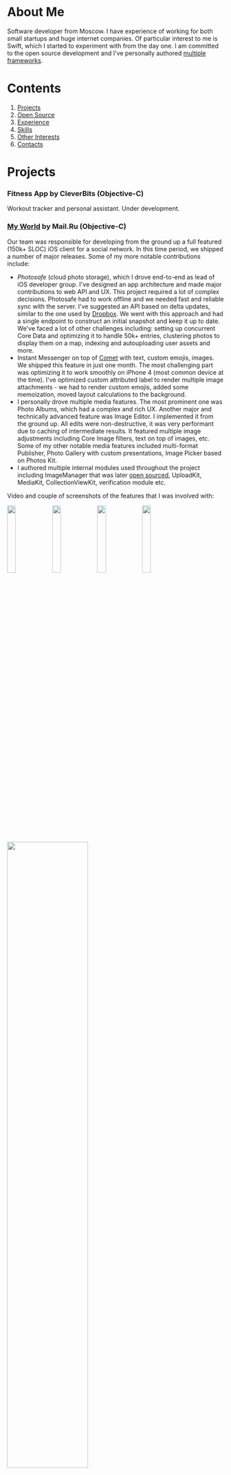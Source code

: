 # About Me

Software developer from Moscow. I have experience of working for both small startups and huge internet companies. Of particular interest to me is Swift, which I started to experiment with from the day one. I am committed to the open source development and I've personally authored [multiple frameworks](https://github.com/kean).

# Contents

1. [Projects](#h_projects)
2. [Open Source](#h_open_source)
3. [Experience](#h_experience)
4. [Skills](#h_skils)
5. [Other Interests](#h_other_interests)
6. [Contacts](#h_contacts)

# <a name="h_projects"></a>Projects

### Fitness App by CleverBits (Objective-C)<a name="fitmeup"></a>

Workout tracker and personal assistant. Under development.

### [My World](https://itunes.apple.com/ru/app/moj-mir/id598556821?mt=8) by Mail.Ru (Objective-C)<a name="my_world"></a>

Our team was responsible for developing from the ground up a full featured (150k+ SLOC) iOS client for a social network. In this time period, we shipped a number of major releases. Some of my more notable contributions include:

- *Photosafe* (cloud photo storage), which I drove end-to-end as lead of iOS developer group. I've designed an app architecture and made major contributions to web API and UX. This project required a lot of complex decisions. Photosafe had to work offline and we needed fast and reliable sync with the server. I've suggested an API based on delta updates, similar to the one used by [Dropbox](https://www.dropbox.com/developers-v1/core/docs#delta). We went with this approach and had a single endpoint to construct an initial snapshot and keep it up to date. We've faced a lot of other challenges including: setting up concurrent Core Data and optimizing it to handle 50k+ entries, clustering photos to display them on a map, indexing and autouploading user assets and more.
- Instant Messenger on top of [Comet](https://en.wikipedia.org/wiki/Comet_(programming)) with text, custom emojis, images. We shipped this feature in just one month. The most challenging part was optimizing it to work smoothly on iPhone 4 (most common device at the time). I've optimized custom attributed label to render multiple image attachments - we had to render custom emojis, added some memoization, moved layout calculations to the background.
- I personally drove multiple media features. The most prominent one was Photo Albums, which had a complex and rich UX. Another major and technically advanced feature was Image Editor. I implemented it from the ground up. All edits were non-destructive, it was very performant due to caching of intermediate results. It featured multiple image adjustments including Core Image filters, text on top of images, etc. Some of my other notable media features included multi-format Publisher, Photo Gallery with custom presentations, Image Picker based on Photos Kit.
- I authored multiple internal modules used throughout the project including ImageManager that was later [open sourced](#df_image_manager), UploadKit, MediaKit, CollectionViewKit, verification module etc.

Video and couple of screenshots of the features that I was involved with:

<img src="https://cloud.githubusercontent.com/assets/1567433/11615532/6e80e376-9c74-11e5-8ed6-5243292a349b.png" width="20%"/>
<img src="https://cloud.githubusercontent.com/assets/1567433/11615534/adfdaa66-9c74-11e5-840f-165d3ea7301b.png" width="20%"/>
<img src="https://cloud.githubusercontent.com/assets/1567433/11615535/b1c3ecdc-9c74-11e5-968b-6289e1a5e066.png" width="20%"/>
<img src="https://cloud.githubusercontent.com/assets/1567433/11615537/bacedf94-9c74-11e5-97f9-dd3e63a4df5e.png" width="20%"/>
<a href="https://youtu.be/efUWPsO4WUg"><img src="https://cloud.githubusercontent.com/assets/1567433/11615511/c6c27b18-9c73-11e5-9d98-1492a27d3b50.png" width="61%"/></a>

### Storymaker by Mail.Ru (Objective-C)<a name="storymaker"></a>

Over the last 4 months at Mail.Ru I was involved in prototyping an experimental blogging app for iOS. We've completed most of the core functionality for the project, but it was never released.

<img src="https://cloud.githubusercontent.com/assets/1567433/11615662/f4bb9d5c-9c77-11e5-8d7a-aedbc8fa223d.jpg" width="61%"/>

### [Vincent Decor](https://itunes.apple.com/ru/app/vincent-decor/id480639136?mt=8) by Aplica (Objective-C, C#)<a name="vincent_decor"></a>

One of the most intriguing features of this app is *Decorator*. It allows users to take a picture of their room and "magically" add decorative effects on the walls. This feature was built using OpenGL ES 2.0. This was my first experience with OpenGL. I've quickly got familiar with the basics, and I've also incorporated some performance best practices including VAO, VBO, mipmapping. I was also responsible for some of the back-end development on C#.

<img src="https://cloud.githubusercontent.com/assets/1567433/11615744/41d426de-9c7a-11e5-928a-664335ce9119.PNG" width="20%"/>
<img src="https://cloud.githubusercontent.com/assets/1567433/11615746/42155a3c-9c7a-11e5-8582-c74de2b98b2a.PNG" width="20%"/>
<img src="https://cloud.githubusercontent.com/assets/1567433/11615748/421a9be6-9c7a-11e5-85d3-5af315182079.PNG" width="20%"/>
<img src="https://cloud.githubusercontent.com/assets/1567433/11615745/42152832-9c7a-11e5-9042-c1e8c6507021.PNG" width="20%"/>

<img src="https://cloud.githubusercontent.com/assets/1567433/11615747/42179ed2-9c7a-11e5-8e2d-386eae2d875d.PNG" width="40.5%"/>

# <a name="h_open_source"></a>Open Source

### [Nuke](https://github.com/kean/Nuke) (Swift)<a name="nuke"></a>

Advanced Swift framework for loading, processing, caching, displaying and preheating images. This framework takes full advantage of Swift features, including generics, protocols, protocol extensions, enums with associated values etc. I've authored several [development guides](https://github.com/kean/Nuke/wiki) for this project, as well as a rich playground.

### [DFImageManager](https://github.com/kean/DFImageManager) (Objective-C)<a name="df_image_manager"></a>

Framework for image loading, processing, caching and preheating. I've started working on this project to improve image loading capabilities in [My World](#my_world) app. It had some major advantages over existing frameworks like [SDWebImage](https://github.com/rs/SDWebImage): uses `NSURLSession`, has optional [FLAnimatedImage](https://github.com/Flipboard/FLAnimatedImage) and [AFNetworking](https://github.com/AFNetworking/AFNetworking) integrations, automates [image preheating](https://github.com/kean/Nuke/wiki/Image-Preheating-Guide).

### [DFJPEGTurbo](https://github.com/kean/DFJPEGTurbo) (Objective-C)

Objective-C [libjpeg-turbo](http://www.libjpeg-turbo.org) wrapper (JPEG codec that uses SIMD instructions to accelerate baseline JPEG compression and decompression). This project allowed [My World](#my_world) app to enjoy about ~50% improvements in JPEG decompression speed. It has later become obsolete due to iOS improvements.

### [DFCache](https://github.com/kean/DFCache) (Objective-C)

Composite LRU cache with fast metadata built on top of UNIX extended file attributes


# <a name="h_experience"></a>Experience

- iOS Developer at CleverBits, June 2015 - Present
- iOS Developer at Mail.Ru, February 2013 - May 2015 (2 years 4 months)
- iOS Developer at Aplica, July 2012 - February 2013 (8 months)
- Senior Quality Engineer at Performance Lab, March 2011 - May 2012 (1 year 3 months)


# <a name="h_skils"></a>Skils

**Languages**
- Swift
- Objective-C
- C
- C#

**Technologies**
- Xcode
- Git, SVN (Cornerstone)
- CocoaPods, Carthage
- Can use Shell and write some basic scripts
- Auto Layout (VFL, [PureLayout](https://github.com/PureLayout/PureLayout))
- ARC/MRC, GCD, Core Data, Core Animation, Core Image, Photos Kit, Core Text, Keychain Services, XCTest, Core Motion, AVFoundation, etc
- Aware of RxSwift and ReactiveCocoa
- OpenGL ES 2.0
- Wireshark

**Interests**
- Functional programming
- Scheme
- Haskell

# <a name="h_education"></a>Education

- RSUH, Moscow - Specialist in Information Security, 2007 - 2012.

Courses:
- Bauman MSTU, Moscow - "Programming and Databases", 2010
- Bauman MSTU, Moscow - "The C Programming Language", 2010


# <a name="h_other_interests"></a>Other Interests

In additional to technical activities I enjoy traveling, and photography - you can find some of my photos at [flickr](https://www.flickr.com/photos/agrebenyuk/).


# <a name="h_contacts"></a>Contacts

- grebenyuk.alexander@gmail.com
- [linkedin](https://ru.linkedin.com/in/alexander-grebenyuk-3a0b4383)
- [github](https://github.com/kean)
- [twitter](https://twitter.com/a_grebenyuk)
- [facebook](https://www.facebook.com/agrebenyuk)

